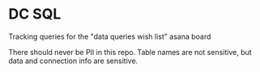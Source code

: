 # DC SQL

Tracking queries for the "data queries wish list" asana board

There should never be PII in this repo. Table names are not sensitive, but data and connection info are sensitive. 